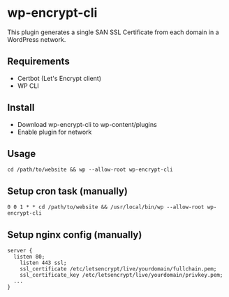 # wp-encrypt-cli

This plugin generates a single SAN SSL Certificate from each domain in a WordPress network.

## Requirements
- Certbot (Let's Encrypt client)
- WP CLI

## Install
- Download wp-encrypt-cli to wp-content/plugins
- Enable plugin for network

## Usage
```
cd /path/to/website && wp --allow-root wp-encrypt-cli
```

## Setup cron task (manually)
```
0 0 1 * * cd /path/to/website && /usr/local/bin/wp --allow-root wp-encrypt-cli
```

## Setup nginx config (manually)
```
server {
  listen 80;
	listen 443 ssl;
	ssl_certificate /etc/letsencrypt/live/yourdomain/fullchain.pem;
	ssl_certificate_key /etc/letsencrypt/live/yourdomain/privkey.pem; 
  ...
}
```
